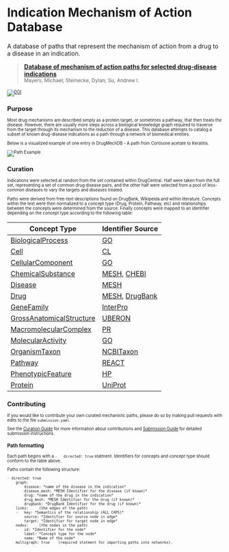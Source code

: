 # Indication Mechanism of Action Database
A database of paths that represent the mechanism of action from a drug to a disease in an indication.

> [**Database of mechanism of action paths for selected drug-disease indications**](https://zenodo.org/record/3708278)
<br><Small>Mayers, Michael; Steinecke, Dylan; Su, Andrew I.<small><br>

[![DOI](https://zenodo.org/badge/DOI/10.5281/zenodo.3708278.svg)](https://doi.org/10.5281/zenodo.3708278)


## Purpose

Most drug mechanisms are described simply as a protein target, or sometimes a pathway, that then treats the disease.
However, there are usually more steps across a biological knowledge graph required to traverse from the target through
its mechanism to the reduction of a disease.  This database attempts to catalog a subset of known drug-disease indications
as a path through a network of biomedical entities.

Below is a visualized example of one entry in DrugMechDB - A path from Cortisone acetate to Keratitis.

![Path Example](path.png)


## Curation

Indications were selected at random from the set contained within DrugCentral. Half were taken from the full set,
representing a set of common drug disease pairs, and the other half were selected from a pool of less-common diseases
to vary the targets and diseases treated.

Paths were derived from free-text descriptions found on DrugBank, Wikipeida and within literature. Concepts within the
text were then normalized to a concept type (Drug, Protein, Pathway, etc) and relationships between the concepts were
determined from the source. Finally concepts were mapped to an identifier depending on the concept type according to
the following table:

|Concept Type                                                    | Identifier Source    |
|-----------------------------------------------------------------------------------------------------|--------------------------|
|[BiologicalProcess](https://biolink.github.io/biolink-model/docs/BiologicalProcess.html)  |  [GO](http://geneontology.org/)  |
|[Cell](https://biolink.github.io/biolink-model/docs/Cell.html)  |  [CL](http://www.obofoundry.org/ontology/cl.html) |
|[CellularComponent](https://biolink.github.io/biolink-model/docs/CellularComponent.html)  |  [GO](http://geneontology.org/)  |
|[ChemicalSubstance](https://biolink.github.io/biolink-model/docs/ChemicalSubstance.html)  |  [MESH](https://meshb.nlm.nih.gov/), [CHEBI](https://www.ebi.ac.uk/chebi/) |
|[Disease](https://biolink.github.io/biolink-model/docs/Disease.html)  |  [MESH](https://meshb.nlm.nih.gov/)  |
|[Drug](https://biolink.github.io/biolink-model/docs/Drug.html)  |  [MESH](https://meshb.nlm.nih.gov/), [DrugBank](https://go.drugbank.com/) |
|[GeneFamily](https://biolink.github.io/biolink-model/docs/GeneFamily.html)  |  [InterPro](https://www.ebi.ac.uk/interpro/) |
|[GrossAnatomicalStructure](https://biolink.github.io/biolink-model/docs/GrossAnatomicalStructure.html)  |  [UBERON](https://www.ebi.ac.uk/ols/ontologies/uberon)  |
|[MacromolecularComplex](https://biolink.github.io/biolink-model/docs/MacromolecularComplexMixin.html)  |  [PR](https://www.ebi.ac.uk/ols/ontologies/pr)  |
|[MolecularActivity](https://biolink.github.io/biolink-model/docs/MolecularActivity.html)  |  [GO](http://geneontology.org/)  |
|[OrganismTaxon](https://biolink.github.io/biolink-model/docs/OrganismTaxon.html)  |  [NCBITaxon](https://www.ncbi.nlm.nih.gov/Taxonomy/Browser/wwwtax.cgi)  |
|[Pathway](https://biolink.github.io/biolink-model/docs/Pathway.html)  |  [REACT](https://reactome.org/)  |
|[PhenotypicFeature](https://biolink.github.io/biolink-model/docs/PhenotypicFeature.html)  |  [HP](https://hpo.jax.org/app/)  |
|[Protein](https://biolink.github.io/biolink-model/docs/Protein.html)  |  [UniProt](https://www.uniprot.org/)  |


## Contributing

If you would like to contribute your own curated mechanistic paths, please do so by making pull requests
with edits to the file `submission.yaml`.

See the [Curation Guide](CurationGuide.md) for more information about contributions and [Submission Guide](SubmissionGuide.md) for
detailed submission instructions.

### Path formatting

Each path begins with a `-   directed: true` statment. Identifiers for concepts and concept type
should conform to the table above.

Paths contain the following structure:

    - directed: true
        graph:
            disease: *name of the disease in the indication*
            disease_mesh: *MESH Identifier for the disease (if known)*
            drug: *name of the drug in the indication*
            drug_mesh: *MESH Identifier for the drug (if known)*
            drugbank: *DrugBank Identifier for the drug (if known)*
        links:     (the edges of the path)
        -   key: *Semantics of the relationship (ALL CAPS)*
            source: *Identifier for source node in edge*
            target: *Identifier for target node in edge*
        nodes:     (the nodes in the path)
        -   id: *Identifier for the node*
            label: *Concept type for the node*
            name: *Name of the node*
        multigraph: true    (required statment for importing paths into networkx).


